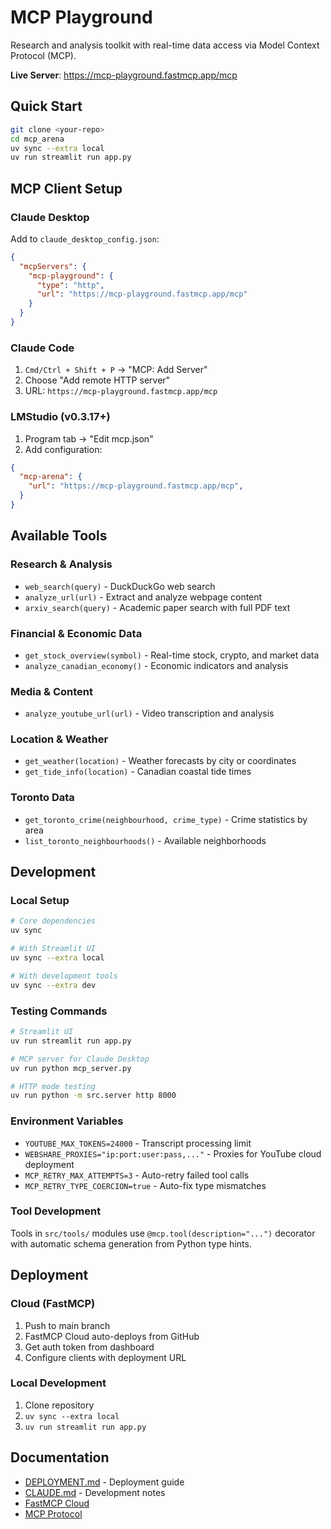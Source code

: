 # MCP Playground

Research and analysis toolkit with real-time data access via Model Context Protocol (MCP).

**Live Server**: https://mcp-playground.fastmcp.app/mcp

## Quick Start

```bash
git clone <your-repo>
cd mcp_arena
uv sync --extra local
uv run streamlit run app.py
```

## MCP Client Setup

### Claude Desktop
Add to `claude_desktop_config.json`:
```json
{
  "mcpServers": {
    "mcp-playground": {
      "type": "http",
      "url": "https://mcp-playground.fastmcp.app/mcp"
    }
  }
}
```

### Claude Code
1. `Cmd/Ctrl + Shift + P` → "MCP: Add Server"
2. Choose "Add remote HTTP server"
3. URL: `https://mcp-playground.fastmcp.app/mcp`


### LMStudio (v0.3.17+)
1. Program tab → "Edit mcp.json"
2. Add configuration:
```json
{
  "mcp-arena": {
    "url": "https://mcp-playground.fastmcp.app/mcp",
  }
}
```

## Available Tools

### Research & Analysis
- `web_search(query)` - DuckDuckGo web search
- `analyze_url(url)` - Extract and analyze webpage content
- `arxiv_search(query)` - Academic paper search with full PDF text

### Financial & Economic Data
- `get_stock_overview(symbol)` - Real-time stock, crypto, and market data
- `analyze_canadian_economy()` - Economic indicators and analysis

### Media & Content
- `analyze_youtube_url(url)` - Video transcription and analysis

### Location & Weather
- `get_weather(location)` - Weather forecasts by city or coordinates
- `get_tide_info(location)` - Canadian coastal tide times

### Toronto Data
- `get_toronto_crime(neighbourhood, crime_type)` - Crime statistics by area
- `list_toronto_neighbourhoods()` - Available neighborhoods

## Development

### Local Setup
```bash
# Core dependencies
uv sync

# With Streamlit UI
uv sync --extra local

# With development tools
uv sync --extra dev
```

### Testing Commands
```bash
# Streamlit UI
uv run streamlit run app.py

# MCP server for Claude Desktop
uv run python mcp_server.py

# HTTP mode testing
uv run python -m src.server http 8000
```

### Environment Variables
- `YOUTUBE_MAX_TOKENS=24000` - Transcript processing limit
- `WEBSHARE_PROXIES="ip:port:user:pass,..."` - Proxies for YouTube cloud deployment
- `MCP_RETRY_MAX_ATTEMPTS=3` - Auto-retry failed tool calls
- `MCP_RETRY_TYPE_COERCION=true` - Auto-fix type mismatches

### Tool Development
Tools in `src/tools/` modules use `@mcp.tool(description="...")` decorator with automatic schema generation from Python type hints.

## Deployment

### Cloud (FastMCP)
1. Push to main branch
2. FastMCP Cloud auto-deploys from GitHub
3. Get auth token from dashboard
4. Configure clients with deployment URL

### Local Development
1. Clone repository
2. `uv sync --extra local`
3. `uv run streamlit run app.py`

## Documentation

- [DEPLOYMENT.md](DEPLOYMENT.md) - Deployment guide
- [CLAUDE.md](CLAUDE.md) - Development notes
- [FastMCP Cloud](https://fastmcp.cloud)
- [MCP Protocol](https://modelcontextprotocol.io)

